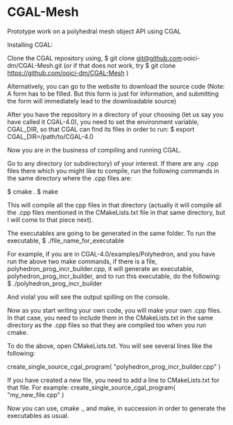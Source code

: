 CGAL-Mesh
=========

Prototype work on a polyhedral mesh object API using CGAL

Installing CGAL:

Clone the CGAL repository using,
$ git clone git@github.com:ooici-dm/CGAL-Mesh.git
(or if that does not work, try $ git clone https://github.com/ooici-dm/CGAL-Mesh )

Alternatively, you can go to the website to download the source code (Note: A form has to be filled. But this form
is just for information, and submitting the form will immediately lead to the downloadable source) 

After you have the repository in a directory of your choosing (let us say you have called it CGAL-4.0), you need to set 
the environment variable, CGAL_DIR, so that CGAL can find its files in order to run:
$ export CGAL_DIR=/path/to/CGAL-4.0

Now you are in the business of compiling and running CGAL. 

Go to any directory (or subdirectory) of your interest. If there are any .cpp files there which you might like to compile,
run the following commands in the same directory where the .cpp files are:

$ cmake .
$ make

This will compile all the cpp files in that directory (actually it will compile all the .cpp files mentioned in the 
CMakeLists.txt file in that same directory, but I will come to that piece next).

The executables are going to be generated in the same folder. To run the executable, 
$ ./file_name_for_executable

For example, if you are in CGAL-4.0/examples/Polyhedron, and you have run the above two make commands, if there is a file, 
polyhedron_prog_incr_builder.cpp, it will generate an executable, polyhedron_prog_incr_builder, and to run this 
executable, do the following:
$ ./polyhedron_prog_incr_builder

And viola! you will see the output spilling on the console.

Now as you start writing your own code, you will make your own .cpp files. In that case, you need to
include them in the CMakeLists.txt in the same directory as the .cpp files so that they are compiled too when you run 
cmake.

To do the above, open CMakeLists.txt. You will see several lines like the following:

create_single_source_cgal_program( "polyhedron_prog_incr_builder.cpp" )

If you have created a new file, you need to add a line to CMakeLists.txt for that file. For example:
create_single_source_cgal_program( "my_new_file.cpp" )

Now you can use, cmake ., and make, in succession in order to generate the executables as usual.

